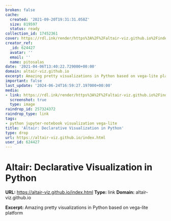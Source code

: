 ```yaml
---
broken: false
cache:
  created: '2021-09-20T19:31:31.058Z'
  size: 819597
  status: ready
collection_id: 17452361
cover: https://rdl.ink/render/https%3A%2F%2Faltair-viz.github.io%2Findex.html
creator_ref:
  _id: 624427
  avatar: ''
  email: ''
  name: pitosalas
date: '2021-04-06T13:40:22.729000+00:00'
domain: altair-viz.github.io
excerpt: Amazing pretty visualizations in Python based on vega-lite platform
important: false
last_update: '2024-06-24T16:59:27.197000+00:00'
media:
- link: https://rdl.ink/render/https%3A%2F%2Faltair-viz.github.io%2Findex.html
  screenshot: true
  type: image
raindrop_id: 257324372
raindrop_type: link
tags:
- python jupyter-notebook visualization vega-lite
title: 'Altair: Declarative Visualization in Python'
type: drop
url: https://altair-viz.github.io/index.html
user_id: 624427
---
```


# Altair: Declarative Visualization in Python

**URL:** https://altair-viz.github.io/index.html
**Type:** link
**Domain:** altair-viz.github.io

**Excerpt:** Amazing pretty visualizations in Python based on vega-lite platform
